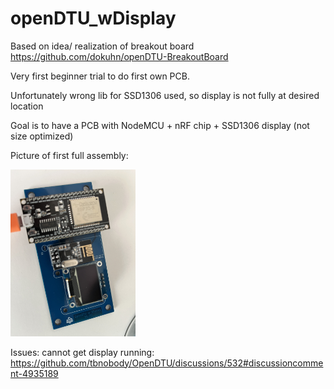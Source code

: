 # openDTU_wDisplay

Based on idea/ realization of breakout board 
https://github.com/dokuhn/openDTU-BreakoutBoard

Very first beginner trial to do first own PCB.

Unfortunately wrong lib for SSD1306 used, so display is not fully at desired location

Goal is to have a PCB with NodeMCU + nRF chip + SSD1306 display (not size optimized)

Picture of first full assembly:
<p float="left">
  <img src="https://github.com/SteffMUC/openDTU_wDisplay/blob/main/IMG_0538.jpg" alt="Pre Assembly Part1" width="200"/>
</p>

Issues: cannot get display running:
https://github.com/tbnobody/OpenDTU/discussions/532#discussioncomment-4935189





 
